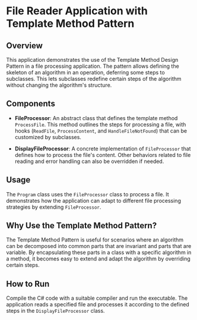 # File Reader Application with Template Method Pattern

## Overview

This application demonstrates the use of the Template Method Design Pattern in a file processing application. The pattern allows defining the skeleton of an algorithm in an operation, deferring some steps to subclasses. This lets subclasses redefine certain steps of the algorithm without changing the algorithm's structure.

## Components

- **FileProcessor**: An abstract class that defines the template method `ProcessFile`. This method outlines the steps for processing a file, with hooks (`ReadFile`, `ProcessContent`, and `HandleFileNotFound`) that can be customized by subclasses.

- **DisplayFileProcessor**: A concrete implementation of `FileProcessor` that defines how to process the file's content. Other behaviors related to file reading and error handling can also be overridden if needed.

## Usage

The `Program` class uses the `FileProcessor` class to process a file. It demonstrates how the application can adapt to different file processing strategies by extending `FileProcessor`.

## Why Use the Template Method Pattern?

The Template Method Pattern is useful for scenarios where an algorithm can be decomposed into common parts that are invariant and parts that are variable. By encapsulating these parts in a class with a specific algorithm in a method, it becomes easy to extend and adapt the algorithm by overriding certain steps.

## How to Run

Compile the C# code with a suitable compiler and run the executable. The application reads a specified file and processes it according to the defined steps in the `DisplayFileProcessor` class.

